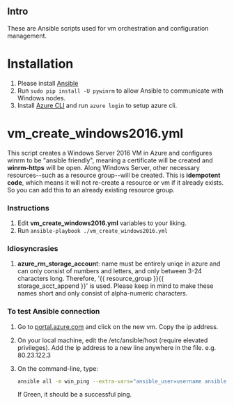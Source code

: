 ## Intro

These are Ansible scripts used for vm orchestration and configuration management.

# Installation

1. Please install [Ansible](https://docs.ansible.com/ansible/latest/installation_guide/intro_installation.html)
2. Run `sudo pip install -U pywinrm` to allow Ansible to communicate with Windows nodes.
3. Install [Azure CLI](https://docs.microsoft.com/en-us/cli/azure/install-azure-cli?view=azure-cli-latest) and run `azure login` to setup azure cli.

# vm_create_windows2016.yml

This script creates a Windows Server 2016 VM in Azure and configures winrm to be "ansible friendly", meaning a certificate will be created and **winrm-https** will be open. Along Windows Server, other necessary resources--such as a resource group--will be created. This is **idempotent code**, which means it will not re-create a resource or vm if it already exists. So you can add this to an already existing resource group.

### Instructions

1. Edit **vm_create_windows2016.yml** variables to your liking.
2. Run `ansible-playbook ./vm_create_windows2016.yml`

### Idiosyncrasies

1. **azure_rm_storage_accoun**t: name must be entirely uniqe in azure and can only consist of numbers and letters, and only between 3-24 characters long. Therefore, '{{ resource_group }}{{ storage_acct_append }}' is used. Please keep in mind to make these names short and only consist of alpha-numeric characters.

### To test Ansible connection

1. Go to [portal.azure.com](portal.azure.com/) and click on the new vm. Copy the ip address.

1. On your local machine, edit the /etc/ansible/host (require elevated privileges). Add the ip address to a new line anywhere in the file. e.g. 80.23.122.3

2. On the command-line, type:

   ```bash
   ansible all -m win_ping --extra-vars="ansible_user=username ansible_password=password ansible_connection=winrm ansible_winrm_server_cert_validation=ignore"
   ```

   If Green, it should be a successful ping.